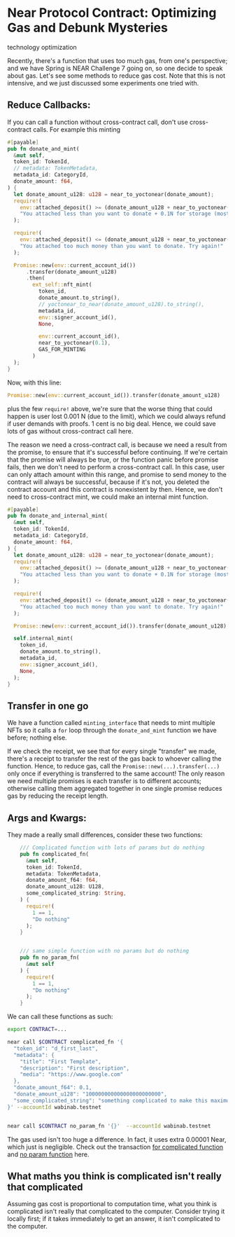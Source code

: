 # Near Protocol Contract: Optimizing Gas and Debunk Mysteries
technology optimization

Recently, there's a function that uses too much gas, from one's perspective; and we have Spring is NEAR Challenge 7 going on, so one decide to speak about gas. Let's see some methods to reduce gas cost. Note that this is not intensive, and we just discussed some experiments one tried with. 

## Reduce Callbacks: 
If you can call a function without cross-contract call, don't use cross-contract calls. For example this minting 

```rust
#[payable]
pub fn donate_and_mint(
  &mut self,
  token_id: TokenId,
  // metadata: TokenMetadata,
  metadata_id: CategoryId,
  donate_amount: f64,
) {
  let donate_amount_u128: u128 = near_to_yoctonear(donate_amount);
  require!(
    env::attached_deposit() >= (donate_amount_u128 + near_to_yoctonear(0.1)),
    "You attached less than you want to donate + 0.1N for storage (mostly refunded)."
  );

  require!(
    env::attached_deposit() <= (donate_amount_u128 + near_to_yoctonear(0.101)),
    "You attached too much money than you want to donate. Try again!"
  );

  Promise::new(env::current_account_id())
      .transfer(donate_amount_u128)
      .then(
        ext_self::nft_mint(
          token_id,
          donate_amount.to_string(),
          // yoctonear_to_near(donate_amount_u128).to_string(),
          metadata_id,
          env::signer_account_id(),
          None,

          env::current_account_id(),
          near_to_yoctonear(0.1),
          GAS_FOR_MINTING
        )
  );
}
```

Now, with this line: 
```rust
Promise::new(env::current_account_id()).transfer(donate_amount_u128)
```

plus the few `require!` above, we're sure that the worse thing that could happen is user lost 0.001 N (due to the limit), which we could always refund if user demands with proofs. 1 cent is no big deal. Hence, we could save lots of gas without
cross-contract call here. 

The reason we need a cross-contract call, is because we need a result from the promise, to ensure that it's successful before continuing. If we're certain that the promise will always be true, or the function panic before promise fails, 
then we don't need to perform a cross-contract call. In this case, user can only attach amount within this range, and promise to send money to the contract will always be successful, because if it's not, you deleted the contract account and this
contract is nonexistent by then. Hence, we don't need to cross-contract mint, we could make an internal mint function. 

```rust
#[payable]
pub fn donate_and_internal_mint(
  &mut self,
  token_id: TokenId,
  metadata_id: CategoryId,
  donate_amount: f64,
) {
  let donate_amount_u128: u128 = near_to_yoctonear(donate_amount);
  require!(
    env::attached_deposit() >= (donate_amount_u128 + near_to_yoctonear(0.1)),
    "You attached less than you want to donate + 0.1N for storage (mostly refunded)."
  );

  require!(
    env::attached_deposit() <= (donate_amount_u128 + near_to_yoctonear(0.101)),
    "You attached too much money than you want to donate. Try again!"
  );

  Promise::new(env::current_account_id()).transfer(donate_amount_u128);

  self.internal_mint(
    token_id,
    donate_amount.to_string(),
    metadata_id,
    env::signer_account_id(),
    None,
  );
}
```

## Transfer in one go
We have a function called `minting_interface` that needs to mint multiple NFTs so it calls a `for` loop through the `donate_and_mint` function we have before; nothing else. 

If we check the receipt, we see that for every single "transfer" we made, there's a receipt to transfer the rest of the gas back to whoever calling the function. Hence, to reduce gas, call the `Promise::new(...).transfer(...)` only once if everything is transferred to the same account! 
The only reason we need multiple promises is each transfer is to different accounts; otherwise calling them aggregated together in one single promise reduces gas by reducing the receipt length. 

## Args and Kwargs: 
They made a really small differences, consider these two functions: 

```rust
    /// Complicated function with lots of params but do nothing
    pub fn complicated_fn(
      &mut self,
      token_id: TokenId,
      metadata: TokenMetadata,
      donate_amount_f64: f64,
      donate_amount_u128: U128,
      some_complicated_string: String,
    ) {
      require!(
        1 == 1,
        "Do nothing"
      );
    }


    /// same simple function with no params but do nothing
    pub fn no_param_fn(
      &mut self
    ) {
      require!(
        1 == 1,
        "Do nothing"
      );
    }
```

We can call these functions as such: 

```bash
export CONTRACT=...

near call $CONTRACT complicated_fn '{
  "token_id": "d_first_last",
  "metadata": {
    "title": "First Template",
    "description": "First description",
    "media": "https://www.google.com"
  },
  "donate_amount_f64": 0.1,
  "donate_amount_u128": "100000000000000000000000",
  "some_complicated_string": "something complicated to make this maximum borsh"
}' --accountId wabinab.testnet 


near call $CONTRACT no_param_fn '{}'  --accountId wabinab.testnet
```

The gas used isn't too huge a difference. In fact, it uses extra 0.00001 Near, which just is negligible. Check out the transaction [for complicated function](https://explorer.testnet.near.org/transactions/8Af9smH4iv8pM9iCDZSKJ5ffP8H1dCzyPbPNtki5aznH) and [no param function](https://explorer.testnet.near.org/transactions/DcD3MrmWGrAEQW2GTN1x7p3b6qA9fidUinFN5nrdaqdX) here. 


## What maths you think is complicated isn't really that complicated
Assuming gas cost is proportional to computation time, what you think is complicated isn't really that complicated to the computer. Consider trying it locally first; if it takes immediately to get an answer, it isn't complicated to the computer. 


